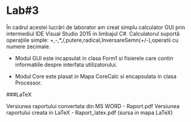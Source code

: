 Lab#3
=
În cadrul acestei lucrări de laborator am creat simplu calculator GUI 
prin intermediul IDE Visual Studio 2015 in limbajul C#. Calculatorul suportă operațiile
 simple: +,-,*,/,putere,radical,InversareSemn(+/-),operatii cu numere zecimale. 

* Modul GUI este incapsulat in clasa Form1 si fisierele care contin informatiile despre interfata utilizatorului.

* Modul Core este plasat in Mapa CoreCalc si encapsulata in clasa Processor.


###LaTeX

Versiunea raportului convertata din MS WORD - Raport.pdf
Versiunea raportului creata in LaTeX - Raport_latex.pdf (sursa in mapa LaTeX)
